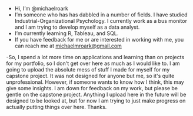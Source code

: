- Hi, I’m @michaelroark
- I’m someone who has has dabbled in a number of fields.  I have studied Industrial-Organizational Psychology.  I currently work as a bus monitor and I am trying to develop myself as a data analyst.
- I’m currently learning R, Tableau, and SQL.
- If you have feedback for me or are interested in working with me, you can reach me at michaelmroark@gmail.com


-So, I spend a lot more time on applications and learning than on projects for my portfolio, so I don't get over here as much as I would like to.  I am going to upload the absolute mess of stuff I made for myself for my capstone project.  It was not designed for anyone but me, so it's quite unprofessional.  However, if someone wants to know how I think, this may give some insights.  I am down for feedback on my work, but please be gentle on the capstone project.  Anything I upload here in the future will be designed to be looked at, but for now I am trying to just make progress on actually putting things over here.  Thanks.
